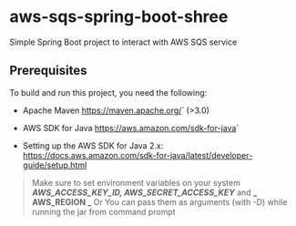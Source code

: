 # aws-sqs-spring-boot-shree

Simple Spring Boot project to interact with AWS SQS service


## Prerequisites

To build and run this project, you need the following:

* Apache Maven <https://maven.apache.org/>` (>3.0)

* AWS SDK for Java <https://aws.amazon.com/sdk-for-java>`

* Setting up the AWS SDK for Java 2.x: https://docs.aws.amazon.com/sdk-for-java/latest/developer-guide/setup.html


> Make sure to set environment variables on your system **_AWS_ACCESS_KEY_ID, AWS_SECRET_ACCESS_KEY_** and **_ AWS_REGION _**
> Or
> You can pass them as arguments (with -D) while running the jar from command prompt
